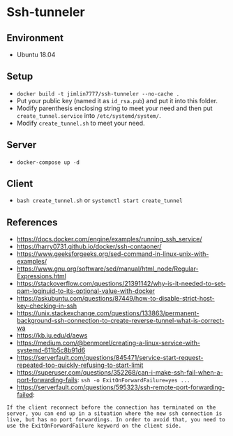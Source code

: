 # Ssh-tunneler

## Environment
* Ubuntu 18.04

## Setup
* `docker build -t jimlin7777/ssh-tunneler --no-cache .`
* Put your public key (named it as `id_rsa.pub`) and put it into this folder.
* Modify parenthesis enclosing string to meet your need and then put `create_tunnel.service` into `/etc/systemd/system/`.
* Modify `create_tunnel.sh` to meet your need.

## Server
* `docker-compose up -d`

## Client
* `bash create_tunnel.sh` or `systemctl start create_tunnel`

## References
* <https://docs.docker.com/engine/examples/running_ssh_service/>
* <https://harry0731.github.io/docker/ssh-contaoner/>
* <https://www.geeksforgeeks.org/sed-command-in-linux-unix-with-examples/>
* <https://www.gnu.org/software/sed/manual/html_node/Regular-Expressions.html>
* <https://stackoverflow.com/questions/21391142/why-is-it-needed-to-set-pam-loginuid-to-its-optional-value-with-docker>
* <https://askubuntu.com/questions/87449/how-to-disable-strict-host-key-checking-in-ssh>
* <https://unix.stackexchange.com/questions/133863/permanent-background-ssh-connection-to-create-reverse-tunnel-what-is-correct-wa>
* <https://kb.iu.edu/d/aews>
* <https://medium.com/@benmorel/creating-a-linux-service-with-systemd-611b5c8b91d6>
* <https://serverfault.com/questions/845471/service-start-request-repeated-too-quickly-refusing-to-start-limit>
* <https://superuser.com/questions/352268/can-i-make-ssh-fail-when-a-port-forwarding-fails>: `ssh -o ExitOnForwardFailure=yes ...`
* <https://serverfault.com/questions/595323/ssh-remote-port-forwarding-failed>:
```
If the client reconnect before the connection has terminated on the server, you can end up in a situation where the new ssh connection is live, but has no port forwardings. In order to avoid that, you need to use the ExitOnForwardFailure keyword on the client side.
```
